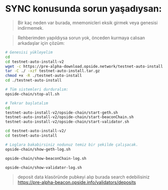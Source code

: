 # SYNC konusunda sorun yaşadıysan:

> Bir kaç neden var burada, mnemonicleri eksik girmek veya genesisi indirmemek.

> Rehberimden yapıldıysa sorun yok, önceden kurmaya calısan arkadaşlar için çözüm:

```sh
# Genesisi yükleyelim
cd
cd testnet-auto-install-v2
wget -c https://pre-alpha-download.opside.network/testnet-auto-install.tar.gz 
tar -C ./ -xzf testnet-auto-install.tar.gz
chmod +x -R ./testnet-auto-install
cd ./testnet-auto-install
```
```sh
# Tüm sistemleri durduralım:
opside-chain/stop-all.sh
```
```sh
# Tekrar başlatalım
cd
testnet-auto-install-v2/opside-chain/start-geth.sh
testnet-auto-install-v2/opside-chain/start-beaconChain.sh
testnet-auto-install-v2/opside-chain/start-validator.sh
```
```sh
cd testnet-auto-install-v2/
cd testnet-auto-install

# Loglara bakabirsiniz nodunuz temiz bir şekilde çalışacak.
opside-chain/show-geth-log.sh

opside-chain/show-beaconChain-log.sh

opside-chain/show-validator-log.sh
```

> deposit data klasöründe pubkeyi alıp burada search edebilisiniz https://pre-alpha-beacon.opside.info/validators/deposits

